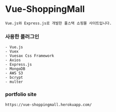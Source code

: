 # Vue-ShoppingMall


```
Vue.js와 Express.js로 개발한 풀스택 쇼핑몰 사이트입니다.
```

### 사용한 플러그인
```
- Vue.js
- Vuex
- Vuesax Css Framework
- Axios
- Express.js
- MongoDB
- AWS S3
- bcrypt
- multer
```

### portfolio site
```
https://vue-shoppingmall.herokuapp.com/
```
